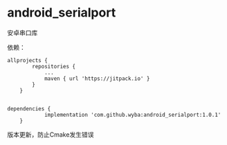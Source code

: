 # android_serialport

安卓串口库

依赖：

    allprojects {
            repositories {
                ...
                maven { url 'https://jitpack.io' }
            }
        }


    dependencies {
                implementation 'com.github.wyba:android_serialport:1.0.1'
        }

版本更新，防止Cmake发生错误